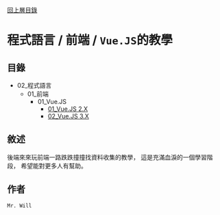 [回上層目錄](../README.md)

# 程式語言 / 前端 / `Vue.JS`的教學

## **目錄**
+ 02_程式語言
    + 01_前端
        + 01_Vue.JS
            + [01_Vue.JS 2.X](01_VueJS2/README.md)
            + [02_Vue.JS 3.X](02_VueJS3/README.md)

## **敘述**
後端來來玩前端一路跌跌撞撞找資料收集的教學，
這是充滿血淚的一個學習階段，
希望能對更多人有幫助。

## **作者**
`Mr. Will`
